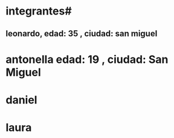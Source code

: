 # integrantes#
## leonardo, edad: 35 , ciudad: san miguel 
# antonella edad: 19 , ciudad: San Miguel
# daniel
# laura 
